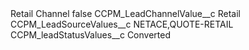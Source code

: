 <?xml version="1.0" encoding="UTF-8"?>
<CustomMetadata xmlns="http://soap.sforce.com/2006/04/metadata" xmlns:xsi="http://www.w3.org/2001/XMLSchema-instance" xmlns:xsd="http://www.w3.org/2001/XMLSchema">
    <label>Retail Channel</label>
    <protected>false</protected>
    <values>
        <field>CCPM_LeadChannelValue__c</field>
        <value xsi:type="xsd:string">Retail</value>
    </values>
    <values>
        <field>CCPM_LeadSourceValues__c</field>
        <value xsi:type="xsd:string">NETACE,QUOTE-RETAIL</value>
    </values>
    <values>
        <field>CCPM_leadStatusValues__c</field>
        <value xsi:type="xsd:string">Converted</value>
    </values>
</CustomMetadata>
